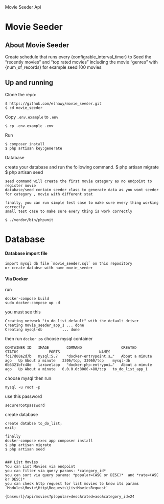 Movie Seeder Api
<p align="center"><h1>Movie Seeder</h1></p>

## About Movie Seeder

Create schedule that runs every {configrable_interval_timer} to Seed the “recently
movies” and “top rated movies” including the movie “genres” with {num_of_records} for
example seed 100 movies


## Up and running
Clone the repo:
```
$ https://github.com/elhawy/movie_seeder.git
$ cd movie_seeder
```

Copy `.env.example` to `.env`
```
$ cp .env.example .env 
```
Run
```
$ composer install
$ php artisan key:generate
```
Database

create your database and run the following command.
$ php artisan migrate
$ php artisan seed
```
seed command will create the first movie category as no endpoint to register movie
database/seed contain seeder class to generate data as you want seeder for category , movie with different stat

finally, you can run simple test case to make sure every thing working correctly
small test case to make sure every thing is work correctly
```
`$ ./vendor/bin/phpunit`

# Database
#### Database import file
    import mysql db file `movie_seeder.sql` on this repository
    or create databse with name movie_seeder
#### Via Docker
run
```
docker-compose build
sudo docker-compose up -d
```
you must see this
``` 
Creating network "to_do_list_default" with the default driver
Creating movie_seeder_app_1 ... done
Creating mysql-db         ... done
```
then run
``` docker ps ```
choose mysql container
```
CONTAINER ID   IMAGE        COMMAND                  CREATED              STATUS              PORTS                  NAMES
fc17d00a2d7b   mysql:5.7    "docker-entrypoint.s…"   About a minute ago   Up About a minute   3306/tcp, 33060/tcp    mysql-db
6b6321bfc48e   laravelapp   "docker-php-entrypoi…"   About a minute ago   Up About a minute   0.0.0.0:8080->80/tcp   to_do_list_app_1

```

choose mysql then run
``` 
mysql -u root -p
```
use this password
``` 
securerootpassword
```
create database
```
create databse to_do_list;
exit;  
```
```
finally
docker-compose exec app composer install
$ php artisan migrate
$ php artisan seed
```
```

### List Movies
You can List Movies via endpoint 
you can filter via query params: *category_id* 
you can sort via query params: *popular=(ASC or DESC)*  and *rate=(ASC or DESC)*
you can check http request for list movies to know its params `Modules\Movie\Http\Requests\ListMoviesRequest`
```
    {baseurl}/api/movies?plopular=desc&rated=asc&category_id=24
```